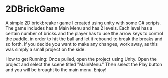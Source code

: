 # 2DBrickGame
A simple 2D brickbreaker game I created using unity with some C# scripts.  
The game includes has a Main Menu and has 2 levels.  Each level has a certain number of bricks and the player has to use the arrow keys to control the paddle, in order to hit the ball and let it rebound to break the breaks and so forth.
If you decide you want to make any changes, work away, as this was simply a small project on the side.


How to get Running:
Once pulled, open the project using Unity.  Open the project and select the scene titled "MainMenu."  Then select the Play button and you will be brought to the main menu. Enjoy!
